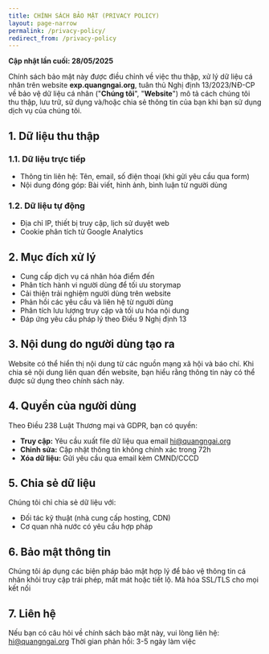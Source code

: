 ```yaml
---
title: CHÍNH SÁCH BẢO MẬT (PRIVACY POLICY)
layout: page-narrow
permalink: /privacy-policy/
redirect_from: /privacy-policy
---
```


**Cập nhật lần cuối: 28/05/2025**

Chính sách bảo mật này được điều chỉnh về việc thu thập, xử lý dữ liệu cá nhân trên website **exp.quangngai.org**, tuân thủ Nghị định 13/2023/NĐ-CP về bảo vệ dữ liệu cá nhân ("**Chúng tôi**", "**Website**") mô tả cách chúng tôi thu thập, lưu trữ, sử dụng và/hoặc chia sẻ thông tin của bạn khi bạn sử dụng dịch vụ của chúng tôi.

## 1. Dữ liệu thu thập
### 1.1. Dữ liệu trực tiếp
- Thông tin liên hệ: Tên, email, số điện thoại (khi gửi yêu cầu qua form)
- Nội dung đóng góp: Bài viết, hình ảnh, bình luận từ người dùng

### 1.2. Dữ liệu tự động
- Địa chỉ IP, thiết bị truy cập, lịch sử duyệt web
- Cookie phân tích từ Google Analytics

## 2. Mục đích xử lý
- Cung cấp dịch vụ cá nhân hóa điểm đến
- Phân tích hành vi người dùng để tối ưu storymap
- Cải thiện trải nghiệm người dùng trên website
- Phản hồi các yêu cầu và liên hệ từ người dùng
- Phân tích lưu lượng truy cập và tối ưu hóa nội dung
- Đáp ứng yêu cầu pháp lý theo Điều 9 Nghị định 13

## 3. Nội dung do người dùng tạo ra

Website có thể hiển thị nội dung từ các nguồn mạng xã hội và báo chí. Khi chia sẻ nội dung liên quan đến website, bạn hiểu rằng thông tin này có thể được sử dụng theo chính sách này.

## 4. Quyền của người dùng
Theo Điều 238 Luật Thương mại và GDPR, bạn có quyền:
- **Truy cập:** Yêu cầu xuất file dữ liệu qua email hi@quangngai.org
- **Chỉnh sửa:** Cập nhật thông tin không chính xác trong 72h
- **Xóa dữ liệu:** Gửi yêu cầu qua email kèm CMND/CCCD


## 5. Chia sẻ dữ liệu
Chúng tôi chỉ chia sẻ dữ liệu với:
- Đối tác kỹ thuật (nhà cung cấp hosting, CDN)
- Cơ quan nhà nước có yêu cầu hợp pháp

## 6. Bảo mật thông tin

Chúng tôi áp dụng các biện pháp bảo mật hợp lý để bảo vệ thông tin cá nhân khỏi truy cập trái phép, mất mát hoặc tiết lộ.
Mã hóa SSL/TLS cho mọi kết nối

## 7. Liên hệ

Nếu bạn có câu hỏi về chính sách bảo mật này, vui lòng liên hệ: hi@quangngai.org
Thời gian phản hồi: 3-5 ngày làm việc
